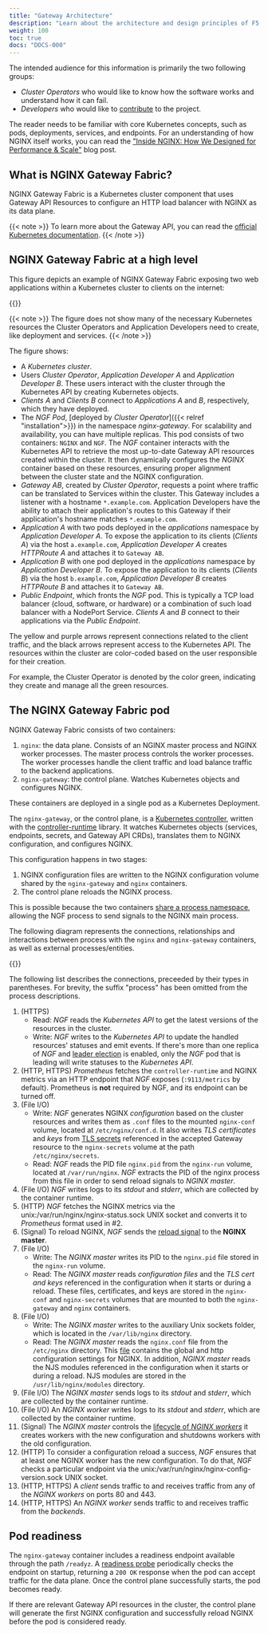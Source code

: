 ```yaml
---
title: "Gateway Architecture"
description: "Learn about the architecture and design principles of F5 NGINX Gateway Fabric."
weight: 100
toc: true
docs: "DOCS-000"
---
```


The intended audience for this information is primarily the two following groups:

- _Cluster Operators_ who would like to know how the software works and understand how it can fail.
- _Developers_ who would like to [contribute](https://github.com/nginxinc/nginx-gateway-fabric/blob/main/CONTRIBUTING.md) to the project.

The reader needs to be familiar with core Kubernetes concepts, such as pods, deployments, services, and endpoints. For an understanding of how NGINX itself works, you can read the ["Inside NGINX: How We Designed for Performance & Scale"](https://www.nginx.com/blog/inside-nginx-how-we-designed-for-performance-scale/) blog post.

## What is NGINX Gateway Fabric?

NGINX Gateway Fabric is a Kubernetes cluster component that uses Gateway API Resources to configure an HTTP load balancer with NGINX as its data plane.

{{< note >}} To learn more about the Gateway API, you can read the [official Kubernetes documentation](https://gateway-api.sigs.k8s.io/). {{< /note >}}

## NGINX Gateway Fabric at a high level

This figure depicts an example of NGINX Gateway Fabric exposing two web applications within a Kubernetes cluster to clients on the internet:

{{<img src="img/ngf-high-level.png" alt="">}}

{{< note >}} The figure does not show many of the necessary Kubernetes resources the Cluster Operators and Application Developers need to create, like deployment and services. {{< /note >}} 

The figure shows:

- A _Kubernetes cluster_.
- Users _Cluster Operator_, _Application Developer A_ and _Application Developer B_. These users interact with the cluster through the Kubernetes API by creating Kubernetes objects.
- _Clients A_ and _Clients B_ connect to _Applications A_ and _B_, respectively, which they have deployed.
- The _NGF Pod_, [deployed by _Cluster Operator_]({{< relref "installation">}}) in the namespace _nginx-gateway_. For scalability and availability, you can have multiple replicas. This pod consists of two containers: `NGINX` and `NGF`. The _NGF_ container interacts with the Kubernetes API to retrieve the most up-to-date Gateway API resources created within the cluster. It then dynamically configures the _NGINX_ container based on these resources, ensuring proper alignment between the cluster state and the NGINX configuration.
- _Gateway AB_, created by _Cluster Operator_, requests a point where traffic can be translated to Services within the cluster. This Gateway includes a listener with a hostname `*.example.com`. Application Developers have the ability to attach their application's routes to this Gateway if their application's hostname matches `*.example.com`.
- _Application A_ with two pods deployed in the _applications_ namespace by _Application Developer A_. To expose the application to its clients (_Clients A_) via the host `a.example.com`, _Application Developer A_ creates _HTTPRoute A_ and attaches it to `Gateway AB`.
- _Application B_ with one pod deployed in the _applications_ namespace by _Application Developer B_. To expose the application to its clients (_Clients B_) via the host `b.example.com`, _Application Developer B_ creates _HTTPRoute B_ and attaches it to `Gateway AB`.
- _Public Endpoint_, which fronts the _NGF_ pod. This is typically a TCP load balancer (cloud, software, or hardware) or a combination of such load balancer with a NodePort Service. _Clients A_ and _B_ connect to their applications via the _Public Endpoint_.

The yellow and purple arrows represent connections related to the client traffic, and the black arrows represent access to the Kubernetes API. The resources within the cluster are color-coded based on the user responsible for their creation.  

For example, the Cluster Operator is denoted by the color green, indicating they create and manage all the green resources.

## The NGINX Gateway Fabric pod

NGINX Gateway Fabric consists of two containers:

1. `nginx`: the data plane. Consists of an NGINX master process and NGINX worker processes. The master process controls the worker processes. The worker processes handle the client traffic and load balance traffic to the backend applications.
1. `nginx-gateway`: the control plane. Watches Kubernetes objects and configures NGINX.

These containers are deployed in a single pod as a Kubernetes Deployment.

The `nginx-gateway`, or the control plane, is a [Kubernetes controller](https://kubernetes.io/docs/concepts/architecture/controller/), written with the [controller-runtime](https://github.com/kubernetes-sigs/controller-runtime) library. It watches Kubernetes objects (services, endpoints, secrets, and Gateway API CRDs), translates them to NGINX configuration, and configures NGINX. 

This configuration happens in two stages:

1. NGINX configuration files are written to the NGINX configuration volume shared by the `nginx-gateway` and `nginx` containers. 
1. The control plane reloads the NGINX process. 

This is possible because the two containers [share a process namespace](https://kubernetes.io/docs/tasks/configure-pod-container/share-process-namespace/), allowing the NGF process to send signals to the NGINX main process.

The following diagram represents the connections, relationships and interactions between process with the `nginx` and `nginx-gateway` containers, as well as external processes/entities.

{{<img src="img/ngf-pod.png" alt="">}}

The following list describes the connections, preceeded by their types in parentheses. For brevity, the suffix "process" has been omitted from the process descriptions.

1. (HTTPS)
   - Read: _NGF_ reads the _Kubernetes API_ to get the latest versions of the resources in the cluster.
   - Write: _NGF_ writes to the _Kubernetes API_ to update the handled resources' statuses and emit events. If there's more than one replica of _NGF_ and [leader election](https://github.com/nginxinc/nginx-gateway-fabric/tree/main/deploy/helm-chart#configuration) is enabled, only the _NGF_ pod that is leading will write statuses to the _Kubernetes API_.
1. (HTTP, HTTPS) _Prometheus_ fetches the `controller-runtime` and NGINX metrics via an HTTP endpoint that _NGF_ exposes (`:9113/metrics` by default). Prometheus is **not** required by NGF, and its endpoint can be turned off.
1. (File I/O)
   - Write: _NGF_ generates NGINX _configuration_ based on the cluster resources and writes them as `.conf` files to the mounted `nginx-conf` volume, located at `/etc/nginx/conf.d`. It also writes _TLS certificates_ and _keys_ from [TLS secrets](https://kubernetes.io/docs/concepts/configuration/secret/#tls-secrets) referenced in the accepted Gateway resource to the `nginx-secrets` volume at the path `/etc/nginx/secrets`.
   - Read: _NGF_ reads the PID file `nginx.pid` from the `nginx-run` volume, located at `/var/run/nginx`. _NGF_ extracts the PID of the nginx process from this file in order to send reload signals to _NGINX master_.
1. (File I/O) _NGF_ writes logs to its _stdout_ and _stderr_, which are collected by the container runtime.
1. (HTTP) _NGF_ fetches the NGINX metrics via the unix:/var/run/nginx/nginx-status.sock UNIX socket and converts it to _Prometheus_ format used in #2.
1. (Signal) To reload NGINX, _NGF_ sends the [reload signal](https://nginx.org/en/docs/control.html) to the **NGINX master**.
1. (File I/O)
   - Write: The _NGINX master_ writes its PID to the `nginx.pid` file stored in the `nginx-run` volume.
   - Read: The _NGINX master_ reads _configuration files_  and the _TLS cert and keys_ referenced in the configuration when it starts or during a reload. These files, certificates, and keys are stored in the `nginx-conf` and `nginx-secrets` volumes that are mounted to both the `nginx-gateway` and `nginx` containers.
1. (File I/O)
   - Write: The _NGINX master_ writes to the auxiliary Unix sockets folder, which is located in the `/var/lib/nginx`
     directory.
   - Read: The _NGINX master_ reads the `nginx.conf` file from the `/etc/nginx` directory. This [file](https://github.com/nginxinc/nginx-gateway-fabric/blob/main/internal/mode/static/nginx/conf/nginx.conf) contains the global and http configuration settings for NGINX. In addition, _NGINX master_ reads the NJS modules referenced in the configuration when it starts or during a reload. NJS modules are stored in the `/usr/lib/nginx/modules` directory.
1. (File I/O) The _NGINX master_ sends logs to its _stdout_ and _stderr_, which are collected by the container runtime.
1. (File I/O) An _NGINX worker_ writes logs to its _stdout_ and _stderr_, which are collected by the container runtime.
1. (Signal) The _NGINX master_ controls the [lifecycle of _NGINX workers_](https://nginx.org/en/docs/control.html#reconfiguration) it creates workers with the new configuration and shutdowns workers with the old configuration.
1. (HTTP) To consider a configuration reload a success, _NGF_ ensures that at least one NGINX worker has the new configuration. To do that, _NGF_ checks a particular endpoint via the unix:/var/run/nginx/nginx-config-version.sock UNIX socket.
1. (HTTP, HTTPS) A _client_ sends traffic to and receives traffic from any of the _NGINX workers_ on ports 80 and 443.
1. (HTTP, HTTPS) An _NGINX worker_ sends traffic to and receives traffic from the _backends_.

## Pod readiness

The `nginx-gateway` container includes a readiness endpoint available through the path `/readyz`. A [readiness probe](https://kubernetes.io/docs/tasks/configure-pod-container/configure-liveness-readiness-startup-probes/#define-readiness-probes) periodically checks the endpoint on startup, returning a `200 OK` response when the pod can accept traffic for the data plane. Once the control plane successfully starts, the pod becomes ready.

If there are relevant Gateway API resources in the cluster, the control plane will generate the first NGINX configuration and successfully reload NGINX before the pod is considered ready.